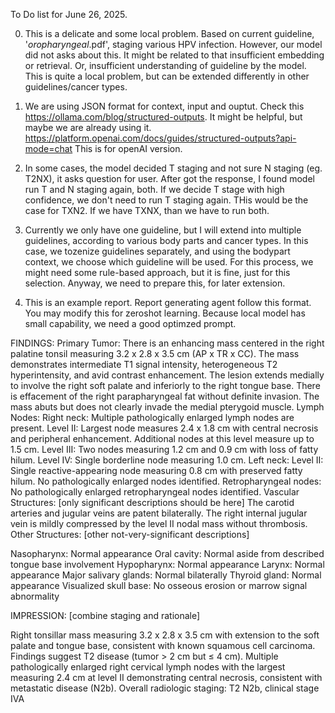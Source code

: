 To Do list for June 26, 2025.

0. This is a delicate and some local problem. Based on current guideline, '*oropharyngeal*.pdf', staging various HPV infection. However, our model did not asks about this. It might be related to that insufficient embedding or retrieval. Or, insufficient understanding of guideline by the model. This is quite a local problem, but can be extended differently in other guidelines/cancer types. 

1. We are using JSON format for context, input and ouptut. Check this https://ollama.com/blog/structured-outputs. It might be helpful, but maybe we are already using it. 
https://platform.openai.com/docs/guides/structured-outputs?api-mode=chat This is for openAI version. 

2. In some cases, the model decided T staging and not sure N staging (eg. T2NX), it asks question for user. After got the response, I found model run T and N staging again, both. 
If we decide T stage with high confidence, we don't need to run T staging again. THis would be the case for TXN2. If we have TXNX, than we have to run both.

3. Currently we only have one guideline, but I will extend into multiple guidelines, according to various body parts and cancer types. In this case, we tozenize guidelines separately, and using the bodypart context, we choose which guideline will be used. 
For this process, we might need some rule-based approach, but it is fine, just for this selection. Anyway, we need to prepare this, for later extension. 

4. This is an example report. Report generating agent follow this format. You may modify this for zeroshot learning. Because local model has small capability, we need a good optimzed prompt.

FINDINGS:
Primary Tumor:
There is an enhancing mass centered in the right palatine tonsil measuring 3.2 x 2.8 x 3.5 cm (AP x TR x CC). The mass demonstrates intermediate T1 signal intensity, heterogeneous T2 hyperintensity, and avid contrast enhancement. The lesion extends medially to involve the right soft palate and inferiorly to the right tongue base. There is effacement of the right parapharyngeal fat without definite invasion. The mass abuts but does not clearly invade the medial pterygoid muscle.
Lymph Nodes:
Right neck: Multiple pathologically enlarged lymph nodes are present. Level II: Largest node measures 2.4 x 1.8 cm with central necrosis and peripheral enhancement. Additional nodes at this level measure up to 1.5 cm. Level III: Two nodes measuring 1.2 cm and 0.9 cm with loss of fatty hilum. Level IV: Single borderline node measuring 1.0 cm.
Left neck: Level II: Single reactive-appearing node measuring 0.8 cm with preserved fatty hilum. No pathologically enlarged nodes identified.
Retropharyngeal nodes: No pathologically enlarged retropharyngeal nodes identified.
Vascular Structures: [only significant descriptions should be here]
The carotid arteries and jugular veins are patent bilaterally. The right internal jugular vein is mildly compressed by the level II nodal mass without thrombosis.
Other Structures: [other not-very-significant descriptions]

Nasopharynx: Normal appearance
Oral cavity: Normal aside from described tongue base involvement
Hypopharynx: Normal appearance
Larynx: Normal appearance
Major salivary glands: Normal bilaterally
Thyroid gland: Normal appearance
Visualized skull base: No osseous erosion or marrow signal abnormality

IMPRESSION: [combine staging and rationale]

Right tonsillar mass measuring 3.2 x 2.8 x 3.5 cm with extension to the soft palate and tongue base, consistent with known squamous cell carcinoma. Findings suggest T2 disease (tumor > 2 cm but ≤ 4 cm).
Multiple pathologically enlarged right cervical lymph nodes with the largest measuring 2.4 cm at level II demonstrating central necrosis, consistent with metastatic disease (N2b).
Overall radiologic staging: T2 N2b, clinical stage IVA 

